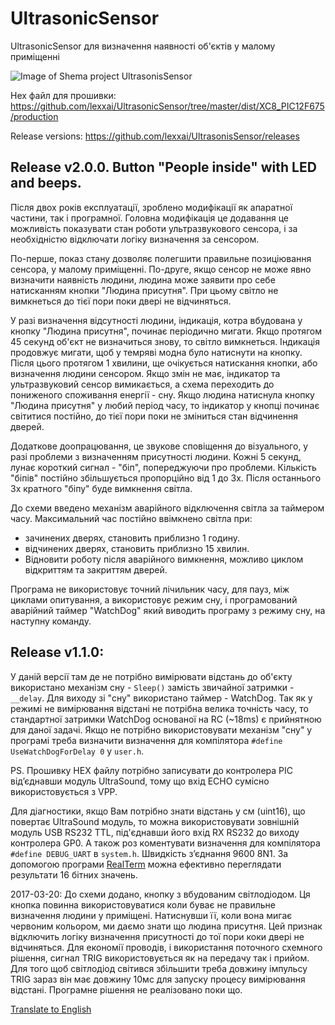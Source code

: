 # UltrasonicSensor
UltrasonicSensor для визначення наявності об'єктів у малому приміщенні

![Image of Shema project UltrasonisSensor](https://github.com/lexxai/UltrasonisSensor/blob/master/shema/shema.png)


Hex файл для прошивки:
https://github.com/lexxai/UltrasonicSensor/tree/master/dist/XC8_PIC12F675/production

Release versions:
https://github.com/lexxai/UltrasonisSensor/releases


## Release v2.0.0. Button "People inside" with LED and beeps.

Після двох років експлуатації, зроблено модифікації як апаратної частини, так і програмної.
Головна модифікація це додавання це можливість показувати стан роботи ультразвукового сенсора, і за необхідністю відключати логіку визначення за сенсором.

По-перше, показ стану дозволяє полегшити правильне позиціювання сенсора, у малому приміщенні.
По-друге, якщо сенсор не може явно визначити наявність людини, людина може заявити про себе натисканням кнопки "Людина присутня". При цьому світло не вимкнеться до тієї пори поки двері не відчиняться.

У разі визначення відсутності людини, індикація, котра вбудована у кнопку "Людина присутня", починає періодично мигати. Якщо протягом 45 секунд об'єкт не визначиться знову, то світло вимкнеться. Індикація продовжує мигати, щоб у темряві модна було натиснути на кнопку. Після цього протягом 1 хвилини, ще очікується натискання кнопки, або визначення людини сенсором. Якщо змін не має, індикатор та ультразвуковий сенсор вимикається, а схема переходить до пониженого споживання енергії - сну.
Якщо людина натиснула кнопку "Людина присутня" у любий період часу, то індикатор у кнопці починає світитися постійно, до тієї пори поки не зміниться стан відчинення дверей.

Додаткове доопрацювання, це звукове сповіщення до візуального, у разі проблеми з визначенням присутності людини. Кожні 5 секунд, лунає короткий сигнал - "біп", попереджуючи про проблеми. Кількість "біпів" постійно збільшується пропорційно від 1 до 3х. Після останнього 3х кратного "біпу" буде вимкнення світла.

До схеми введено механізм аварійного відключення світла за таймером часу.
Максимальний час постійно ввімкнено світла при:

- зачинених дверях, становить приблизно 1 годину.
- відчинених дверях, становить приблизно 15 хвилин.
- Відновити роботу після аварійного вимкнення, можливо циклом відкриттям та закриттям дверей.

Програма не використовує точний лічильник часу, для пауз, між циклами опитування, а використовує режим сну, і програмований аварійний таймер "WatchDog" який виводить програму з режиму сну, на наступну команду.


## Release v1.1.0:

У даній версії там де не потрібно вимірювати відстань до об'єкту використано механізм сну - `Sleep()` замість звичайної затримки - `__delay`.  Для виходу  зі "сну" використано таймер - WatchDog. Так як у режимі не вимірювання відстані не потрібна велика точність часу, то стандартної затримки WatchDog основаної на RC (~18ms) є прийнятною для даної задачі. Якщо не потрібно використовувати механізм "сну" у програмі треба визначити визначення  для компілятора  `#define UseWatchDogForDelay 0` у `user.h`.

PS. Прошивку HEX файлу потрібно записувати до контролера PIC від’єднавши модуль UltraSound, тому що вхід ECHO сумісно використовується з VPP.

Для діагностики, якщо Вам потрібно знати відстань у см (uint16), що повертає UltraSound модуль, то можна використовувати зовнішній модуль USB RS232 TTL, під'єднавши його вхід RX RS232 до виходу контролера GP0. А також роз коментувати визначення для компілятора  `#define DEBUG_UART` в `system.h`. Швидкість з’єднання 9600 8N1. За допомогою програми [RealTerm](http://realterm.sourceforge.net) можна ефективно переглядати результати 16 бітних значень.

2017-03-20:
До схеми додано, кнопку з вбудованим світлодіодом. Ця кнопка повинна використовуватися коли буває не правильне визначення людини у приміщені. Натиснувши її, коли вона мигає червоним кольором, ми даємо знати що людина присутня. Цей признак відключить логіку визначення присутності до тої пори коки двері не відчиняться. 
Для економії проводів, і використання поточного схемного рішення, сигнал TRIG використовується як на передачу так і прийом. Для того щоб світлодіод світився збільшити треба довжину імпульсу TRIG зараз він має довжину 10мс для запуску процесу вимірювання відстані.
Програмне рішення не реалізовано поки що. 



[Translate to English](https://translate.google.com/translate?depth=1&hl=uk&ie=UTF8&prev=_t&rurl=translate.google.com.ua&sl=uk&tl=en&u=https://github.com/lexxai/UltrasonicSensor)
